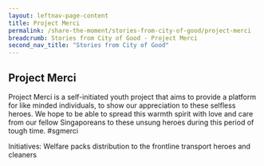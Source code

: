 ```yaml
---
layout: leftnav-page-content
title: Project Merci 
permalink: /share-the-moment/stories-from-city-of-good/project-merci
breadcrumb: Stories from City of Good - Project Merci
second_nav_title: "Stories from City of Good"
---
```


## Project Merci

Project Merci is a self-initiated youth project that aims to provide a platform for like minded individuals, to show our appreciation to these selfless heroes. We hope to be able to spread this warmth spirit with love and care from our fellow Singaporeans to these unsung heroes during this period of tough time. #sgmerci

Initiatives: Welfare packs distribution to the frontline transport heroes and cleaners
